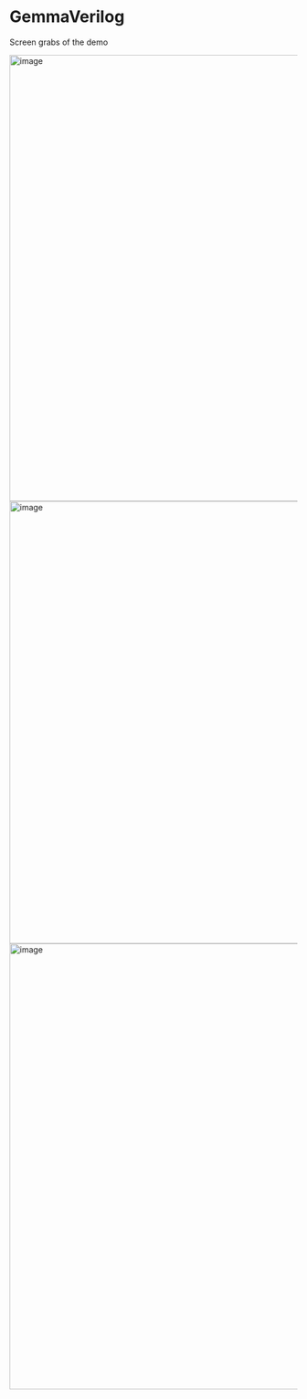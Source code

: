 # GemmaVerilog

Screen grabs of the demo

<img width="801" height="782" alt="image" src="https://github.com/user-attachments/assets/b7dc332c-1a9c-40f8-aacd-ee3fa4bf85c1" />
<img width="801" height="775" alt="image" src="https://github.com/user-attachments/assets/0aed864c-53f6-4322-8ab1-7897b1bf27dd" />
<img width="802" height="781" alt="image" src="https://github.com/user-attachments/assets/bf1fa253-d0dc-400e-baf6-8cba1c0acb1f" />

